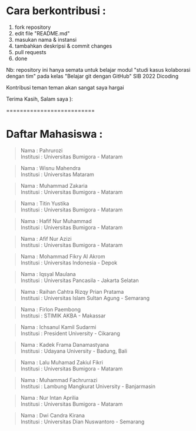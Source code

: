 # Cara berkontribusi :
1. fork repository
2. edit file "README.md"
3. masukan nama & instansi
4. tambahkan deskripsi & commit changes
5. pull requests
6. done

Nb: repository ini hanya semata untuk belajar modul "studi kasus kolaborasi dengan tim" pada kelas "Belajar git dengan GitHub" SIB 2022 Dicoding

Kontribusi teman teman akan sangat saya hargai<br/>

Terima Kasih, Salam saya ):


==========================
# Daftar Mahasiswa :

> Nama : Pahrurozi <br/>
> Institusi : Universitas Bumigora - Mataram

> Nama : Wisnu Mahendra <br/>
> Institusi : Universitas Mataram

> Nama : Muhammad Zakaria <br/>
> Institusi : Universitas Bumigora - Mataram

> Nama : Titin Yustika <br/>
> Institusi : Universitas Bumigora - Mataram

> Nama : Hafif Nur Muhammad <br/>
> Institusi : Universitas Bumigora - Mataram

> Nama : Afif Nur Azizi <br/>
> Institusi : Universitas Bumigora - Mataram

> Nama : Mohammad Fikry Al Akrom <br/>
> Institusi : Universitas Indonesia - Depok

> Nama : Iqsyal Maulana <br/>
> Institusi : Universitas Pancasila - Jakarta Selatan

> Nama : Raihan Cahtra Rizqy Prian Pratama <br/>
> Institusi : Universitas Islam Sultan Agung - Semarang

> Nama : Firlon Paembong <br/>
> Institusi : STIMIK AKBA - Makassar

> Nama : Ichsanul Kamil Sudarmi <br/>
> Institusi : President University - Cikarang

> Nama : Kadek Frama Danamastyana <br/>
> Institusi : Udayana University - Badung, Bali

> Nama : Lalu Muhamad Zakiul Fikri <br/>
> Institusi : Universitas Bumigora - Mataram

> Nama : Muhammad Fachrurrazi <br/>
> Institusi : Lambung Mangkurat University - Banjarmasin

> Nama : Nur Intan Aprilia <br/>
> Institusi : Universitas Bumigora - Mataram

> Nama : Dwi Candra Kirana <br/>
> Institusi : Universitas Dian Nuswantoro - Semarang

